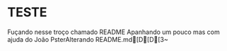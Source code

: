 # TESTE #
Fuçando nesse troço   chamado README
Apanhando um pouco mas com ajuda do João PsterAlterando README.md[D[D[3~
